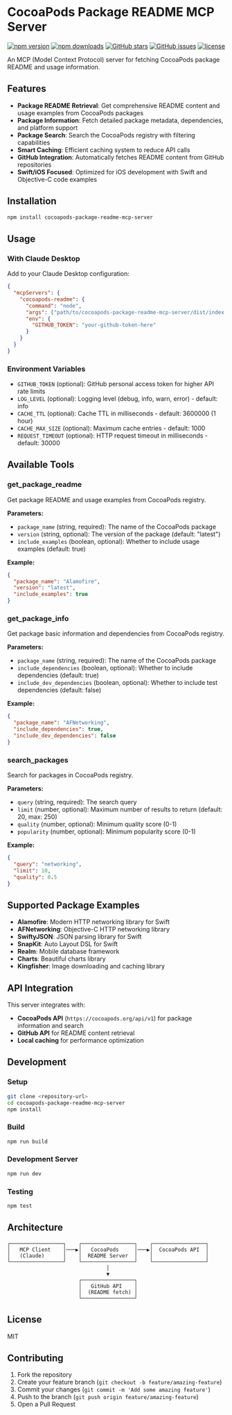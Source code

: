 # CocoaPods Package README MCP Server

[![npm version](https://img.shields.io/npm/v/cocoapods-package-readme-mcp-server)](https://www.npmjs.com/package/cocoapods-package-readme-mcp-server)
[![npm downloads](https://img.shields.io/npm/dm/cocoapods-package-readme-mcp-server)](https://www.npmjs.com/package/cocoapods-package-readme-mcp-server)
[![GitHub stars](https://img.shields.io/github/stars/naoto24kawa/package-readme-mcp-servers)](https://github.com/naoto24kawa/package-readme-mcp-servers)
[![GitHub issues](https://img.shields.io/github/issues/naoto24kawa/package-readme-mcp-servers)](https://github.com/naoto24kawa/package-readme-mcp-servers/issues)
[![license](https://img.shields.io/npm/l/cocoapods-package-readme-mcp-server)](https://github.com/naoto24kawa/package-readme-mcp-servers/blob/main/LICENSE)

An MCP (Model Context Protocol) server for fetching CocoaPods package README and usage information.

## Features

- **Package README Retrieval**: Get comprehensive README content and usage examples from CocoaPods packages
- **Package Information**: Fetch detailed package metadata, dependencies, and platform support
- **Package Search**: Search the CocoaPods registry with filtering capabilities
- **Smart Caching**: Efficient caching system to reduce API calls
- **GitHub Integration**: Automatically fetches README content from GitHub repositories
- **Swift/iOS Focused**: Optimized for iOS development with Swift and Objective-C code examples

## Installation

```bash
npm install cocoapods-package-readme-mcp-server
```

## Usage

### With Claude Desktop

Add to your Claude Desktop configuration:

```json
{
  "mcpServers": {
    "cocoapods-readme": {
      "command": "node",
      "args": ["path/to/cocoapods-package-readme-mcp-server/dist/index.js"],
      "env": {
        "GITHUB_TOKEN": "your-github-token-here"
      }
    }
  }
}
```

### Environment Variables

- `GITHUB_TOKEN` (optional): GitHub personal access token for higher API rate limits
- `LOG_LEVEL` (optional): Logging level (debug, info, warn, error) - default: info
- `CACHE_TTL` (optional): Cache TTL in milliseconds - default: 3600000 (1 hour)
- `CACHE_MAX_SIZE` (optional): Maximum cache entries - default: 1000
- `REQUEST_TIMEOUT` (optional): HTTP request timeout in milliseconds - default: 30000

## Available Tools

### get_package_readme

Get package README and usage examples from CocoaPods registry.

**Parameters:**
- `package_name` (string, required): The name of the CocoaPods package
- `version` (string, optional): The version of the package (default: "latest")
- `include_examples` (boolean, optional): Whether to include usage examples (default: true)

**Example:**
```json
{
  "package_name": "Alamofire",
  "version": "latest",
  "include_examples": true
}
```

### get_package_info

Get package basic information and dependencies from CocoaPods registry.

**Parameters:**
- `package_name` (string, required): The name of the CocoaPods package
- `include_dependencies` (boolean, optional): Whether to include dependencies (default: true)
- `include_dev_dependencies` (boolean, optional): Whether to include test dependencies (default: false)

**Example:**
```json
{
  "package_name": "AFNetworking",
  "include_dependencies": true,
  "include_dev_dependencies": false
}
```

### search_packages

Search for packages in CocoaPods registry.

**Parameters:**
- `query` (string, required): The search query
- `limit` (number, optional): Maximum number of results to return (default: 20, max: 250)
- `quality` (number, optional): Minimum quality score (0-1)
- `popularity` (number, optional): Minimum popularity score (0-1)

**Example:**
```json
{
  "query": "networking",
  "limit": 10,
  "quality": 0.5
}
```

## Supported Package Examples

- **Alamofire**: Modern HTTP networking library for Swift
- **AFNetworking**: Objective-C HTTP networking library
- **SwiftyJSON**: JSON parsing library for Swift
- **SnapKit**: Auto Layout DSL for Swift
- **Realm**: Mobile database framework
- **Charts**: Beautiful charts library
- **Kingfisher**: Image downloading and caching library

## API Integration

This server integrates with:
- **CocoaPods API** (`https://cocoapods.org/api/v1`) for package information and search
- **GitHub API** for README content retrieval
- **Local caching** for performance optimization

## Development

### Setup

```bash
git clone <repository-url>
cd cocoapods-package-readme-mcp-server
npm install
```

### Build

```bash
npm run build
```

### Development Server

```bash
npm run dev
```

### Testing

```bash
npm test
```

## Architecture

```
┌─────────────────┐    ┌─────────────────┐    ┌─────────────────┐
│   MCP Client    │───▶│   CocoaPods     │───▶│  CocoaPods API  │
│   (Claude)      │    │  README Server  │    │                 │
└─────────────────┘    └─────────────────┘    └─────────────────┘
                                │
                                ▼
                       ┌─────────────────┐
                       │   GitHub API    │
                       │  (README fetch) │
                       └─────────────────┘
```

## License

MIT

## Contributing

1. Fork the repository
2. Create your feature branch (`git checkout -b feature/amazing-feature`)
3. Commit your changes (`git commit -m 'Add some amazing feature'`)
4. Push to the branch (`git push origin feature/amazing-feature`)
5. Open a Pull Request